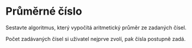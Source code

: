 # Průměrné číslo

Sestavte algoritmus, který vypočítá aritmetický průměr ze zadaných čísel. 

Počet zadávaných čísel si uživatel nejprve zvolí, pak čísla postupně zadá.
